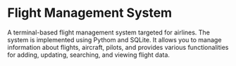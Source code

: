 # Flight Management System

A terminal-based flight management system targeted for airlines. The system is implemented using Pythom and SQLite. It allows you to manage information about flights, aircraft, pilots, and provides various functionalities for adding, updating, searching, and viewing flight data.
